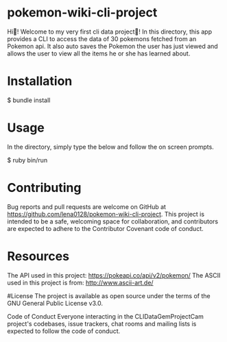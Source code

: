 # pokemon-wiki-cli-project
Hi👋! Welcome to my very first cli data project🎉! In this directory, this app provides a CLI to access the data of 30 pokemons fetched from an Pokemon api. It also auto saves the Pokemon the user has just viewed and allows the user to view all the items he or she has learned about. 

# Installation
$ bundle install

# Usage
In the directory, simply type the below and follow the on screen prompts.

$ ruby bin/run

# Contributing
Bug reports and pull requests are welcome on GitHub at https://github.com/lena0128/pokemon-wiki-cli-project. This project is intended to be a safe, welcoming space for collaboration, and contributors are expected to adhere to the Contributor Covenant code of conduct.

# Resources
The API used in this project: https://pokeapi.co/api/v2/pokemon/
The ASCII used in this project is from: http://www.ascii-art.de/

#License
The project is available as open source under the terms of the GNU General Public License v3.0.

Code of Conduct
Everyone interacting in the CLIDataGemProjectCam project's codebases, issue trackers, chat rooms and mailing lists is expected to follow the code of conduct.
